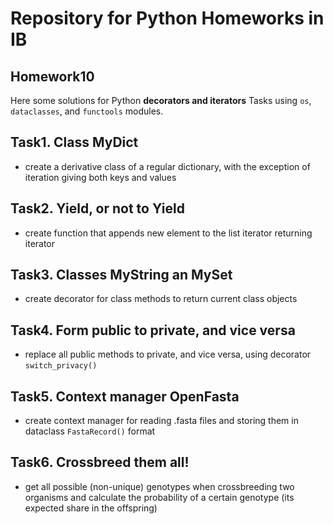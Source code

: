 # Repository for Python Homeworks in IB
## Homework10

Here some solutions for Python **decorators and iterators** Tasks using `os`, `dataclasses`, and `functools` modules.

## Task1. Class MyDict

- create a derivative class of a regular dictionary, with the exception of iteration giving both keys and values

## Task2. Yield, or not to Yield

- create function that appends new element to the list iterator returning iterator

## Task3. Classes MyString an MySet

- create decorator for class methods to return current class objects 

## Task4. Form public to private, and vice versa

- replace all public methods to private, and vice versa, using decorator `switch_privacy()`

## Task5. Context manager OpenFasta

- create context manager for reading .fasta files and storing them in dataclass `FastaRecord()` format

## Task6. Crossbreed them all!

- get all possible (non-unique) genotypes when crossbreeding two organisms and calculate the probability of a certain genotype (its expected share in the offspring)
